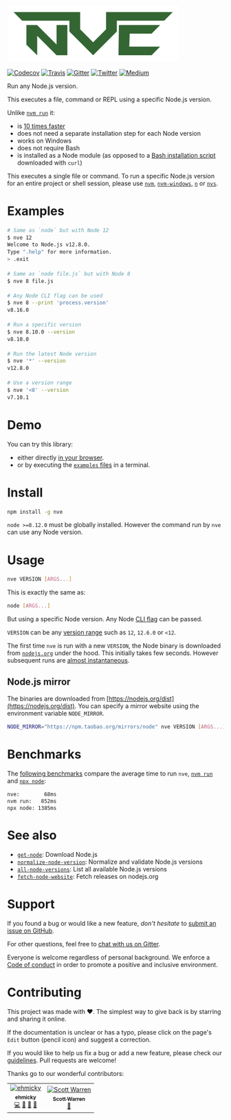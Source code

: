 <img src="https://raw.githubusercontent.com/ehmicky/design/master/nve/nve.svg?sanitize=true" width="400"/>

[![Codecov](https://img.shields.io/codecov/c/github/ehmicky/nve.svg?label=tested&logo=codecov)](https://codecov.io/gh/ehmicky/nve)
[![Travis](https://img.shields.io/badge/cross-platform-4cc61e.svg?logo=travis)](https://travis-ci.org/ehmicky/nve)
[![Gitter](https://img.shields.io/gitter/room/ehmicky/nve.svg?logo=gitter)](https://gitter.im/ehmicky/nve)
[![Twitter](https://img.shields.io/badge/%E2%80%8B-twitter-4cc61e.svg?logo=twitter)](https://twitter.com/intent/follow?screen_name=ehmicky)
[![Medium](https://img.shields.io/badge/%E2%80%8B-medium-4cc61e.svg?logo=medium)](https://medium.com/@ehmicky)

Run any Node.js version.

This executes a file, command or REPL using a specific Node.js version.

Unlike [`nvm run`](https://github.com/nvm-sh/nvm/blob/master/README.md#usage)
it:

- is [10 times faster](#benchmarks)
- does not need a separate installation step for each Node version
- works on Windows
- does not require Bash
- is installed as a Node module (as opposed to a
  [Bash installation script](https://github.com/nvm-sh/nvm/blob/master/README.md#installation-and-update)
  downloaded with `curl`)

This executes a single file or command. To run a specific Node.js version for an
entire project or shell session, please use
[`nvm`](https://github.com/nvm-sh/nvm),
[`nvm-windows`](https://github.com/coreybutler/nvm-windows),
[`n`](https://github.com/tj/n) or [`nvs`](https://github.com/jasongin/nvs).

# Examples

```bash
# Same as `node` but with Node 12
$ nve 12
Welcome to Node.js v12.8.0.
Type ".help" for more information.
> .exit

# Same as `node file.js` but with Node 8
$ nve 8 file.js

# Any Node CLI flag can be used
$ nve 8 --print 'process.version'
v8.16.0

# Run a specific version
$ nve 8.10.0 --version
v8.10.0

# Run the latest Node version
$ nve '*' --version
v12.8.0

# Use a version range
$ nve '<8' --version
v7.10.1
```

# Demo

You can try this library:

- either directly [in your browser](https://repl.it/@ehmicky/nve).
- or by executing the [`examples` files](examples/README.md) in a terminal.

# Install

```bash
npm install -g nve
```

`node >=8.12.0` must be globally installed. However the command run by `nve` can
use any Node version.

# Usage

```bash
nve VERSION [ARGS...]
```

This is exactly the same as:

```bash
node [ARGS...]
```

But using a specific Node version. Any Node
[CLI flag](https://nodejs.org/api/cli.html) can be passed.

`VERSION` can be any [version range](https://github.com/npm/node-semver) such as
`12`, `12.6.0` or `<12`.

The first time `nve` is run with a new `VERSION`, the Node binary is downloaded
from [`nodejs.org`](https://nodejs.org/dist/) under the hood. This initially
takes few seconds. However subsequent runs are
[almost instantaneous](#benchmarks).

## Node.js mirror

The binaries are downloaded from
[https://nodejs.org/dist](https://nodejs.org/dist). You can specify a mirror
website using the environment variable `NODE_MIRROR`.

```bash
NODE_MIRROR="https://npm.taobao.org/mirrors/node" nve VERSION [ARGS...]
```

# Benchmarks

The [following benchmarks](benchmarks/main.js) compare the average time to run
`nve`, [`nvm run`](https://github.com/nvm-sh/nvm) and
[`npx node`](https://github.com/aredridel/node-bin-gen/blob/master/node-bin-README.md#use-with-npx):

```
nve:        68ms
nvm run:   852ms
npx node: 1385ms
```

# See also

- [`get-node`](https://github.com/ehmicky/get-node): Download Node.js
- [`normalize-node-version`](https://github.com/ehmicky/normalize-node-version):
  Normalize and validate Node.js versions
- [`all-node-versions`](https://github.com/ehmicky/all-node-versions): List all
  available Node.js versions
- [`fetch-node-website`](https://github.com/ehmicky/fetch-node-website): Fetch
  releases on nodejs.org

# Support

If you found a bug or would like a new feature, _don't hesitate_ to
[submit an issue on GitHub](../../issues).

For other questions, feel free to
[chat with us on Gitter](https://gitter.im/ehmicky/nve).

Everyone is welcome regardless of personal background. We enforce a
[Code of conduct](CODE_OF_CONDUCT.md) in order to promote a positive and
inclusive environment.

# Contributing

This project was made with ❤️. The simplest way to give back is by starring and
sharing it online.

If the documentation is unclear or has a typo, please click on the page's `Edit`
button (pencil icon) and suggest a correction.

If you would like to help us fix a bug or add a new feature, please check our
[guidelines](CONTRIBUTING.md). Pull requests are welcome!

Thanks go to our wonderful contributors:

<!-- ALL-CONTRIBUTORS-LIST:START -->
<!-- prettier-ignore -->
<table>
  <tr>
    <td align="center"><a href="https://twitter.com/ehmicky"><img src="https://avatars2.githubusercontent.com/u/8136211?v=4" width="100px;" alt="ehmicky"/><br /><sub><b>ehmicky</b></sub></a><br /><a href="https://github.com/ehmicky/nve/commits?author=ehmicky" title="Code">💻</a> <a href="#design-ehmicky" title="Design">🎨</a> <a href="#ideas-ehmicky" title="Ideas, Planning, & Feedback">🤔</a> <a href="https://github.com/ehmicky/nve/commits?author=ehmicky" title="Documentation">📖</a></td>
    <td align="center"><a href="https://scottwarren.dev"><img src="https://avatars2.githubusercontent.com/u/2718494?v=4" width="100px;" alt="Scott Warren"/><br /><sub><b>Scott Warren</b></sub></a><br /><a href="#question-scottwarren" title="Answering Questions">💬</a></td>
  </tr>
</table>

<!-- ALL-CONTRIBUTORS-LIST:END -->
